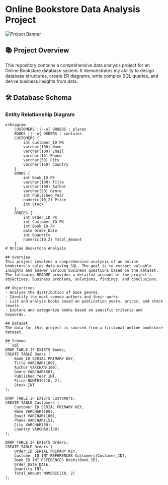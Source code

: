# Online Bookstore Data Analysis Project

![Project Banner](https://placehold.co/1200x400?text=Online+Bookstore+Data+Analysis+%0AER+Diagram+and+SQL+Queries&font=roboto)

## 📚 Project Overview
This repository contains a comprehensive data analysis project for an Online Bookstore database system. It demonstrates my ability to design database structures, create ER diagrams, write complex SQL queries, and derive business insights from data.

## 🛠 Database Schema

### Entity Relationship Diagram
```mermaid
erDiagram
    CUSTOMERS ||--o{ ORDERS : places
    BOOKS ||--o{ ORDERS : contains
    CUSTOMERS {
        int Customer_ID PK
        varchar(100) Name
        varchar(100) Email
        varchar(15) Phone
        varchar(50) City
        varchar(150) Country
    }
    BOOKS {
        int Book_ID PK
        varchar(100) Title
        varchar(100) Author
        varchar(50) Genre
        int Published_Year
        numeric(10,2) Price
        int Stock
    }
    ORDERS {
        int Order_ID PK
        int Customer_ID FK
        int Book_ID FK
        date Order_Date
        int Quantity
        numeric(10,2) Total_Amount
    }
# Online Bookstore Analysis

## Overview
This project involves a comprehensive analysis of an online bookstore's sales data using SQL. The goal is to extract valuable insights and answer various business questions based on the dataset. The following README provides a detailed account of the project's objectives, business problems, solutions, findings, and conclusions.

## Objectives
- Analyze the distribution of book genres.
- Identify the most common authors and their works.
- List and analyze books based on publication years, prices, and stock levels.
- Explore and categorize books based on specific criteria and keywords.

## Dataset
The data for this project is sourced from a fictional online bookstore dataset.

## Schema
```sql
DROP TABLE IF EXISTS Books;
CREATE TABLE Books (
    Book_ID SERIAL PRIMARY KEY,
    Title VARCHAR(100),
    Author VARCHAR(100),
    Genre VARCHAR(50),
    Published_Year INT,
    Price NUMERIC(10, 2),
    Stock INT
);

DROP TABLE IF EXISTS Customers;
CREATE TABLE Customers (
    Customer_ID SERIAL PRIMARY KEY,
    Name VARCHAR(100),
    Email VARCHAR(100),
    Phone VARCHAR(15),
    City VARCHAR(50),
    Country VARCHAR(150)
);

DROP TABLE IF EXISTS Orders;
CREATE TABLE Orders (
    Order_ID SERIAL PRIMARY KEY,
    Customer_ID INT REFERENCES Customers(Customer_ID),
    Book_ID INT REFERENCES Books(Book_ID),
    Order_Date DATE,
    Quantity INT,
    Total_Amount NUMERIC(10, 2)
);

